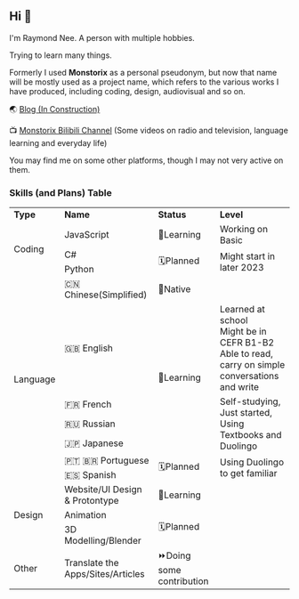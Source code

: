 ## Hi 👋
I'm Raymond Nee. A person with multiple hobbies.

Trying to learn many things.

Formerly I used **Monstorix** as a personal pseudonym, but now that name will be mostly used as a project name, which refers to the various works I have produced, including coding, design, audiovisual and so on.

🌏 [Blog (In Construction)](https://monstorix.tk)

📺 [Monstorix Bilibili Channel](https://space.bilibili.com/179485933) (Some videos on radio and television, language learning and everyday life)

You may find me on some other platforms, though I may not very active on them.

### Skills (and Plans) Table
<table>
    <tr>
        <td><b>Type</b></td>
        <td><b>Name</b></td>
        <td><b>Status</b></td>
        <td><b>Level</b></td>
    </tr>
    <tr>
        <td rowspan="3">Coding</td>
        <td>JavaScript</td>
        <td>🏫Learning</td>
        <td>Working on Basic</td>
    </tr>
        <td>C#</td>
        <td rowspan="2">🗓️Planned</td>
        <td rowspan="2">Might start in later 2023</td>
    </tr>
    <tr>
        <td>Python</td>
    </tr>
    <tr>
        <td rowspan="7">Language</td>
        <td>🇨🇳Chinese(Simplified)</td>
        <td>🎯Native</td>
        <td></td>
    </tr>
    <tr>
        <td>🇬🇧 English</td>
        <td rowspan="4">🏫Learning</td>
        <td>Learned at school<br>Might be in CEFR B1-B2<br>Able to read, carry on simple conversations and write</td>
    </tr>
    <tr>
        <td>🇫🇷 French</td>
        <td rowspan="3">Self-studying,<br>Just started, Using Textbooks and Duolingo</td>
    </tr>
    <tr>
        <td>🇷🇺 Russian</td>
    </tr>
    <tr>
        <td>🇯🇵 Japanese</td>
    </tr>
    <tr>
        <td>🇵🇹 🇧🇷 Portuguese</td>
        <td rowspan="2">🗓️Planned</td>
        <td rowspan="2">Using Duolingo to get familiar</td>
    </tr>
    <tr>
        <td>🇪🇸 Spanish</td>
    </tr>
    <tr>
        <td rowspan="3">Design</td>
        <td>Website/UI Design & Protontype</td>
        <td>🏫Learning</td>
        <td></td>
    </tr>
    <tr>
        <td>Animation</td>
        <td rowspan="2">🗓️Planned</td>
        <td></td>
    </tr>
    <tr>
        <td>3D Modelling/Blender</td>
        <td></td>
    </tr>
    <tr>
        <td>Other</td>
        <td>Translate the Apps/Sites/Articles</td>
        <td>⏩Doing some contribution</td>
        <td></td>
    </tr>
</table>
<!--
|Type|Name|Status|Level|
|---|---|---|---|
|Coding|JavaScript|🏫Learning|Working on Basic|
||Python|🗓️Planned||
|Language|🇨🇳Chinese(Simp)|🎯Native||
||🇬🇧 English|🏫Learning|Learned at school<br>Might be in CEFR B1-B2<br>Able to read, carry on simple conversations and write|
||🇫🇷 French|🏫Learning|Self-studying, <br> Just started, Using Textbooks and Duolingo|
||🇷🇺 Russian|🏫Learning|Same as FR|
||🇯🇵 Japanese|🏫Learning|Same as FR|
||🇵🇹 🇧🇷 Portuguese|🗓️Planned|Using Duolingo to get familiar|
||🇪🇸 Spanish|🗓️Planned|Same as PT|
|Design|Website/UI Protontype|🏫Learning||
||Animation|🗓️Planned||
||3D Modelling|🗓️Planned||
|Other|Translate the Apps/Sites/Articles|⏩Doing some contribution||




<!--
💻 Trying to be an amateur developer: Working on HTML/CSS/JavaScript trio, and maybe Python in the future.

🔈 Trying to become a polyglot: a native speaker of Chinese 🇨🇳 , but also a lover of foreign languages, <br>Currently have a basic knowledge of English 🇬🇧 and try to learn Russian 🇷🇺, French 🇫🇷 , Spanish 🇪🇸 , Portuguese 🇵🇹 🇧🇷 in my spare time. (not the end)

💬 Sometimes contribute the Chinese translation to Apps/Websites/Articles

👨‍💻 Other hobbies: occasionally try to do some interface design/website building practice, but have nothing to show for it at the moment.

ℹ️ Earlier I used **Monstorix** as a personal pseudonym, but now that name will be mostly used as a project name, which refers to the various works I have produced, including programming, design, audiovisual and so on.



**monstorix/mostorix** is a ✨ _special_ ✨ repository because its `README.md` (this file) appears on your GitHub profile.

Here are some ideas to get you started:

- 🔭 I’m  ...
- 🌱 I’m currently learning ...
- 👯 I’m looking to collaborate on ...
- 🤔 I’m looking for help with ...
- 💬 Ask me about ...
- 📫 How to reach me: ...
- 😄 Pronouns: ...
- ⚡ Fun fact: ...
-->
